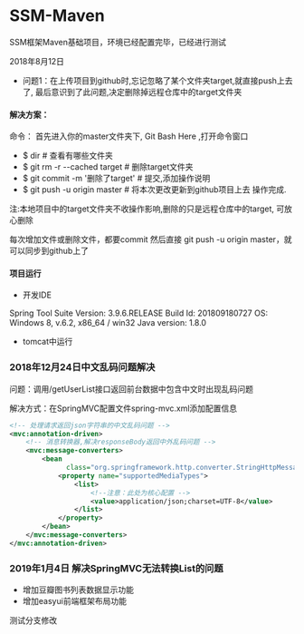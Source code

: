 # SSM-Maven
SSM框架Maven基础项目，环境已经配置完毕，已经进行测试


2018年8月12日
- 问题1：在上传项目到github时,忘记忽略了某个文件夹target,就直接push上去了, 最后意识到了此问题,决定删除掉远程仓库中的target文件夹

#### **解决方案：**

命令：
首先进入你的master文件夹下, Git Bash Here ,打开命令窗口

- $ dir                               # 查看有哪些文件夹
- $ git rm -r --cached target         # 删除target文件夹
- $ git commit -m '删除了target'      # 提交,添加操作说明
- $ git push -u origin master         # 将本次更改更新到github项目上去
操作完成.

注:本地项目中的target文件夹不收操作影响,删除的只是远程仓库中的target, 可放心删除

每次增加文件或删除文件，都要commit 然后直接 git push -u origin master，就可以同步到github上了



#### 项目运行

- 开发IDE

Spring Tool Suite 
Version: 3.9.6.RELEASE
Build Id: 201809180727
OS: Windows 8, v.6.2, x86_64 / win32
Java version: 1.8.0

- tomcat中运行



### 2018年12月24日中文乱码问题解决

问题：调用/getUserList接口返回前台数据中包含中文时出现乱码问题

解决方式：在SpringMVC配置文件spring-mvc.xml添加配置信息

```xml
<!-- 处理请求返回json字符串的中文乱码问题 -->
<mvc:annotation-driven>
    <!-- 消息转换器,解决responseBody返回中外乱码问题 -->
    <mvc:message-converters>
        <bean
              class="org.springframework.http.converter.StringHttpMessageConverter">
            <property name="supportedMediaTypes">
                <list>
                    <!--注意：此处为核心配置 -->
                    <value>application/json;charset=UTF-8</value>
                </list>
            </property>
        </bean>
    </mvc:message-converters>
</mvc:annotation-driven>

```

### 2019年1月4日 解决SpringMVC无法转换List的问题
- 增加豆瓣图书列表数据显示功能
- 增加easyui前端框架布局功能

测试分支修改
